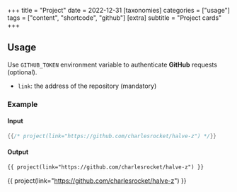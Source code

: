 +++
title = "Project"
date = 2022-12-31
[taxonomies]
categories = ["usage"]
tags = ["content", "shortcode", "github"]
[extra]
subtitle = "Project cards"
+++

## Usage

Use `GITHUB_TOKEN` environment variable to authenticate **GitHub** requests (optional).

- `link`: the address of the repository (mandatory)

### Example
#### Input

```rs
{{/* project(link="https://github.com/charlesrocket/halve-z") */}}
```

#### Output

```html
{{ project(link="https://github.com/charlesrocket/halve-z") }}
```

{{ project(link="https://github.com/charlesrocket/halve-z") }}
